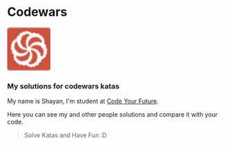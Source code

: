 # Codewars

<img src="https://github.com/ShayanMahnam/CodeWars/blob/master/icon/codewars-orginal.svg" title="CodeWars" alt="CodeWars" width="100" height="100"/>&nbsp;

### My solutions for **codewars** katas

My name is Shayan, I'm student at <a href="https://codeyourfuture.io/" target="_blank">Code Your Future</a>.

Here you can see my and other people solutions and compare it with your code.

> Solve Katas and Have Fun :D


